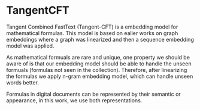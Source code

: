 # TangentCFT
Tangent Combined FastText (Tangent-CFT) is a embedding model for mathematical formulas. 
This model is based on ealier works on graph embeddings where a graph was linearized and then a sequence embedding model was applied.

As mathematical formuals are rare and unique, one property we should be aware of is that our embedding model should be able to handle the unseen formuals (formulas not seen in the collection). Therefore, after linearizing the formulas we apply n-gram embedding model, which can handle unseen words better.

Formulas in digital documents can be represented by their semantic or appearance, in this work, we use both representations. 